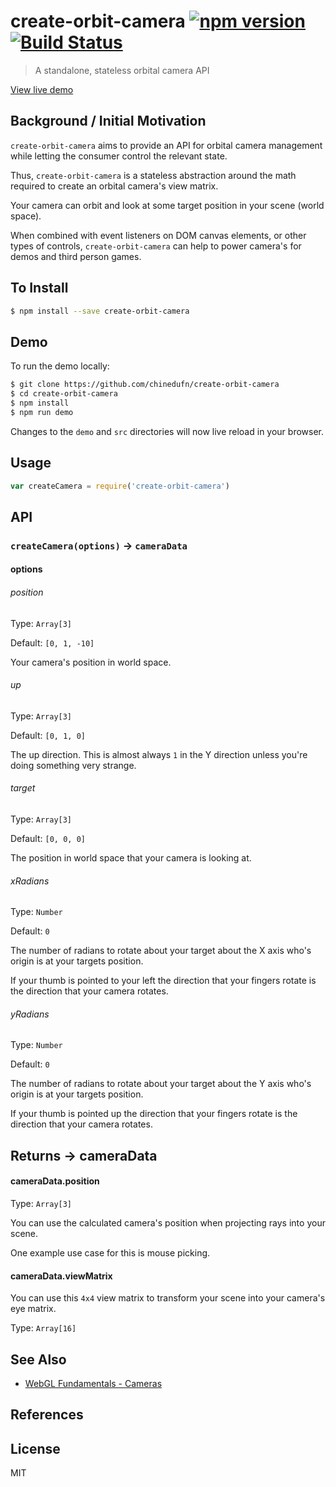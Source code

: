 create-orbit-camera [![npm version](https://badge.fury.io/js/create-orbit-camera.svg)](http://badge.fury.io/js/create-orbit-camera) [![Build Status](https://travis-ci.org/chinedufn/create-orbit-camera.svg?branch=master)](https://travis-ci.org/chinedufn/create-orbit-camera)
===============

> A standalone, stateless orbital camera API

[View live demo](http://chinedufn.github.io/create-orbit-camera/)

## Background / Initial Motivation

`create-orbit-camera` aims to provide an API for orbital camera management while letting the consumer control the relevant state.

Thus, `create-orbit-camera` is a stateless abstraction around the math required to create an orbital camera's view matrix.

Your camera can orbit and look at some target position in your scene (world space).

When combined with event listeners on DOM canvas elements, or other types of controls, `create-orbit-camera` can help to power
camera's for demos and third person games.

## To Install

```sh
$ npm install --save create-orbit-camera
```

## Demo

To run the demo locally:

```sh
$ git clone https://github.com/chinedufn/create-orbit-camera
$ cd create-orbit-camera
$ npm install
$ npm run demo
```

Changes to the `demo` and `src` directories will now live reload in your browser.

## Usage

```js
var createCamera = require('create-orbit-camera')
```

## API

### `createCamera(options)` -> `cameraData`

#### options

###### position

Type: `Array[3]`

Default: `[0, 1, -10]`

Your camera's position in world space.

###### up

Type: `Array[3]`

Default: `[0, 1, 0]`

The up direction. This is almost always `1` in the Y direction unless you're doing something very strange.

###### target

Type: `Array[3]`

Default: `[0, 0, 0]`

The position in world space that your camera is looking at.

###### xRadians

Type: `Number`

Default: `0`

The number of radians to rotate about your target about the X axis who's origin is at your targets position.

If your thumb is pointed to your left the direction that your fingers rotate is the direction that your camera rotates.

###### yRadians

Type: `Number`

Default: `0`

The number of radians to rotate about your target about the Y axis who's origin is at your targets position.

If your thumb is pointed up the direction that your fingers rotate is the direction that your camera rotates.

## Returns -> cameraData

#### cameraData.position

Type: `Array[3]`

You can use the calculated camera's position when projecting rays into your scene.

One example use case for this is mouse picking.

#### cameraData.viewMatrix

You can use this `4x4` view matrix to transform your scene into your camera's eye matrix.

Type: `Array[16]`

## See Also

- [WebGL Fundamentals - Cameras](http://webglfundamentals.org/webgl/lessons/webgl-3d-camera.html)

## References

## License

MIT
